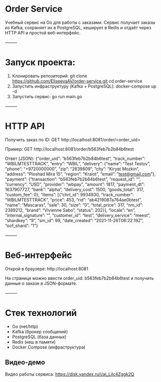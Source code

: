 # Order Service

Учебный сервис на Go для работы с заказами.
Сервис получает заказы из Kafka, сохраняет их в PostgreSQL, кеширует в Redis и отдаёт через HTTP API и простой веб-интерфейс.

⸻

# Запуск проекта:

1. Клонировать репозиторий:
git clone https://github.com/EliseevaAV/order-service.git
cd order-service
2. Запустить инфраструктуру (Kafka + PostgreSQL):
docker-compose up -d
3. Запустить сервис:
go run main.go

⸻

# HTTP API

Получить заказ по ID:
GET http://localhost:8081/order/<order_uid>

Пример:
GET http://localhost:8081/order/b563feb7b2b84b6test

Ответ (JSON):
{“order_uid”: “b563feb7b2b84b6test”, “track_number”: “WBILMTESTTRACK”, “entry”: “WBIL”, “delivery”: {“name”: “Test Testov”, “phone”: “+9720000000”, “zip”: “2639809”, “city”: “Kiryat Mozkin”, “address”: “Ploshad Mira 15”, “region”: “Kraiot”, “email”: “test@gmail.com”}, “payment”: {“transaction”: “b563feb7b2b84b6test”, “request_id”: “”, “currency”: “USD”, “provider”: “wbpay”, “amount”: 1817, “payment_dt”: 1637907727, “bank”: “alpha”, “delivery_cost”: 1500, “goods_total”: 317, “custom_fee”: 0}, “items”: [{“chrt_id”: 9934930, “track_number”: “WBILMTESTTRACK”, “price”: 453, “rid”: “ab4219087a764ae0btest”, “name”: “Mascaras”, “sale”: 30, “size”: “0”, “total_price”: 317, “nm_id”: 2389212, “brand”: “Vivienne Sabo”, “status”: 202}], “locale”: “en”, “internal_signature”: “”, “customer_id”: “test”, “delivery_service”: “meest”, “shardkey”: “9”, “sm_id”: 99, “date_created”: “2021-11-26T06:22:19Z”, “oof_shard”: “1”}

⸻

# Веб-интерфейс

Открой в браузере:
http://localhost:8081

На странице можно ввести order_uid: b563feb7b2b84b6test и получить данные о заказе в JSON-формате.

⸻

# Стек технологий
- Go (net/http)
- Kafka (брокер сообщений)
- PostgreSQL (база данных)
- Redis (кеш в памяти)
- Docker Compose (инфраструктура)

## Видео-демо
Видео работы сервиса: https://disk.yandex.ru/i/al_LjIc4Zggk2Q

